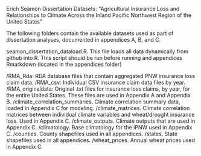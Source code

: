 Erich Seamon Dissertation Datasets: "Agricultural Insurance Loss and Relationships to Climate Across the Inland Pacific Northwest Region of the United States"

The following folders contain the available datasets used as part of dissertation analyses, documented in appendices A, B, and C.

seamon_dissertation_dataload.R.  This file loads all data dynamically from github into R.  This script should be run before running and appendices Rmarkdown (located in the appendices folder)

/RMA_Rda: RDA database files that contain aggregated PNW insurance loss claim data.
/RMA_csv: Individual CSV insurance claim data files by year.
/RMA_originaldata: Original .txt files for insurance loss claims, by year, for the entire United States.  These files are used in Appendix A and Appendix B.
/climate_correlation_summaries.  Climate correlation summary data, loaded in Appendix C for modeling.
/climate_matrices.  Climate correlation matrices between individual climate variables and wheat/drought insurance loss.  Used in Appendix C.
/climate_outputs.  Climate outputs that are used in Appendix C.
/climatology.  Base climatology for the iPNW used in Appendix C.
/counties.  County shapefiles used in all appendices.
/states.  State shapefiles used in all appendices.
/wheat_prices.  Annual wheat prices used in Appendix C.
